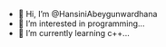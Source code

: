 - 👋 Hi, I’m @HansiniAbeygunwardhana 
- 👀 I’m interested in programming...
- 🌱 I’m currently learning c++...


<!---
HansiniAbeygunwardhana/HansiniAbeygunwardhana is a ✨ special ✨ repository because its `README.md` (this file) appears on your GitHub profile.
You can click the Preview link to take a look at your changes.
--->
